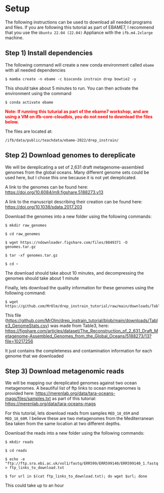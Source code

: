 # Setup

The following instructions can be used to download all needed programs and files. If you are following this tutorial as part of EBAME7, I recommend that you use the `Ubuntu 22.04 (22.04)` Appliance with the `ifb.m4.2xlarge` machine.

## Step 1) Install dependencies

The following command will create a new conda environment called `ebame` with all needed dependencies

```
$ mamba create -n ebame -c bioconda instrain drep bowtie2 -y
```

This should take about 5 minutes to run. You can then activate the environment using the command

```
$ conda activate ebame
```

<span style="color:red">**Note: If running this tuturial as part of the ebame7 workshop, and are using a VM on ifb‑core‑cloudbis, you do not need to download the files below.**</span>

The files are located at:

```
/ifb/data/public/teachdata/ebame-2022/drep_instrain/
```

## Step 2) Download genomes to dereplicate

We will be dereplicating a set of 2,631 draft metagenome-assembled genomes from the global oceans. Many different genome sets could be used here, but I chose this one because it is not yet dereplicated.

A link to the genomes can be found here: https://doi.org/10.6084/m9.figshare.5188273.v13

A link to the manuscript describing their creation can be found here: https://doi.org/10.1038/sdata.2017.203

Download the genomes into a new folder using the following commands:

```
$ mkdir raw_genomes

$ cd raw_genomes

$ wget https://ndownloader.figshare.com/files/8849371 -O genomes.tar.gz

$ tar -xf genomes.tar.gz

$ cd ~
```

The download should take about 10 minutes, and decompressing the genomes should take about 1 minute

Finally, lets download the quality information for these genomes using the following command:

```
$ wget https://github.com/MrOlm/drep_instrain_tutorial/raw/main/downloads/Table3_GenomeStats.csv
```

This file (https://github.com/MrOlm/drep_instrain_tutorial/blob/main/downloads/Table3_GenomeStats.csv) was made from Table3, here: https://figshare.com/articles/dataset/The_Reconstruction_of_2_631_Draft_Metagenome-Assembled_Genomes_from_the_Global_Oceans/5188273/13?file=10217256

It just contains the completeness and contamination information for each genome that we downloaded
## Step 3) Download metagenomic reads

We will be mapping our dereplicated genomes against two ocean metagenomes. A beautiful list of ftp links to ocean metagenomes is provided here: https://merenlab.org/data/tara-oceans-mags/files/samples.txt as part of this tutorial: https://merenlab.org/data/tara-oceans-mags

For this tutorial, lets download reads from samples `MED_18_05M` and `MED_18_60M`. I believe these are two metagenomes from the Mediterranean Sea taken from the same location at two different depths.

Download the reads into a new folder using the following commands:

```
$ mkdir reads

$ cd reads

$ echo -e "ftp://ftp.sra.ebi.ac.uk/vol1/fastq/ERR599/ERR599140/ERR599140_1.fastq.gz\nftp://ftp.sra.ebi.ac.uk/vol1/fastq/ERR599/ERR599140/ERR599140_2.fastq.gz\nftp://ftp.sra.ebi.ac.uk/vol1/fastq/ERR599/ERR599092/ERR599092_1.fastq.gz\nftp://ftp.sra.ebi.ac.uk/vol1/fastq/ERR599/ERR599092/ERR599092_2.fastq.gz" > ftp_links_to_download.txt

$ for url in $(cat ftp_links_to_download.txt); do wget $url; done
```

This could take up to an hour